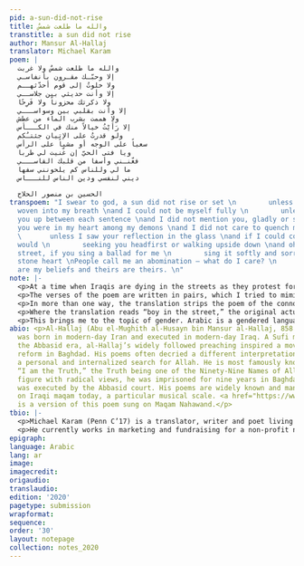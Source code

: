 ```yaml
---
pid: a-sun-did-not-rise
title: والله ما طلعت شمسٌ
transtitle: a sun did not rise
author: Mansur Al-Hallaj
translator: Michael Karam
poem: |
  والله ما طلعت شمسٌ ولا غربت
  إلا وحبّـك مقـرون بأنفاسـي
  ولا خلوتُ إلى قوم أحدّثهــم
  إلا وأنت حديثي بين جلاســي
  ولا ذكرتك محزوناً ولا فَرِحًا
  إلا وأنت بقلبي بين وسواســـي
  ولا هممت بشرب الماء من عطش
  إلا رَأَيْتُ خيالاً منك في الكـــأس
  ولو قدرتُ على الإتيان جئتـُكم
  سعياً على الوجه أو مشياً على الرأس
  ويا فتى الحيّ إن غّنيت لي طربا
  فغّنـني وأسفا من قلبك القاســـي
  ما لي وللناس كم يلحونني سفها
  ديني لنفسي ودين الناس للنـــاس

  الحسين بن منصور الحلاج
transpoem: "I swear to god, a sun did not rise or set \n        unless your love was
  woven into my breath \nand I could not be myself fully \n        unless I brought
  you up between each sentence \nand I did not mention you, gladly or sadly \n        unless
  you were in my heart among my demons \nand I did not care to quench my thirst \n
  \       unless I saw your reflection in the glass \nand if I could come to you I
  would \n        seeking you headfirst or walking upside down \nand oh! Boy in the
  street, if you sing a ballad for me \n        sing it softly and sorrily from your
  stone heart \nPeople call me an abomination — what do I care? \n        My beliefs
  are my beliefs and theirs are theirs. \n"
note: |-
  <p>At a time when Iraqis are dying in the streets as they protest for a better life, I wanted to choose a poem that can remind readers of a different Iraq we rarely hear about in the news.</p>
  <p>The verses of the poem are written in pairs, which I tried to mimic in English. While al-Hallaj uses a combination of the past tense and nonverbal sentences to indicate an element of timelessness and permanence in his poem, I resort to writing entirely in the past. English lacks nonverbal sentence structures, so I settled for the past’s intransient nature.</p>
  <p>In more than one way, the translation strips the poem of the connotations that defy religion. While the original starts with “and Allah” and ends with a statement about how “my religion” is different than “the people’s religion,” I have liberally written the poem about an obsessive love, one that defies the people’s <em>beliefs</em>. In the poem’s final verse, the poet uses <span lang=”ar”> دين</span>, which literally means “religion,” but I have interpreted it not as a reference to structured schools of faith but to the purest form of a religion: beliefs.</p>
  <p>Where the translation reads “boy in the street,” the original actually says “boy of the neighborhood.” I wanted to translate that as “boy next door,” a type of character that is young, nosy, and watches over the neighborhood or naturally knows all that’s going on. I felt, however, that it carried a connotation of some type of love affair, and I did not want to overtly imply that the poem is about a man or boy. Simply, the verse addresses the boy in a call for sympathy as he sings the speaker’s ballad.</p>
  <p>This brings me to the topic of gender. Arabic is a gendered language, and the original poem is addressed to a male “you.” Nonetheless, that doesn’t mean the speaker is addressing a man. This is simply a feature of traditional Ghazali poetry. I wanted to maintain this gendered ambiguity in English, giving the listener the chance to imagine who the subject of this obsessive, controversial love is.</p>
abio: <p>Al-Hallaj (Abu el-Mughith al-Husayn bin Mansur al-Hallaj, 858 CE–922 CE)
  was born in modern-day Iran and executed in modern-day Iraq. A Sufi mystic from
  the Abbasid era, al-Hallaj’s widely followed preaching inspired a movement of political
  reform in Baghdad. His poems often decried a different interpretation of Islam and
  a personal and internalized search for Allah. He is most famously known for stating
  “I am the Truth,” the Truth being one of the Ninety-Nine Names of Allah. As a controversial
  figure with radical views, he was imprisoned for nine years in Baghdad until he
  was executed by the Abbasid court. His poems are widely known and many are sung
  on Iraqi maqam today, a particular musical scale. <a href="https://www.youtube.com/watch?v=1ve_6m9L-Nk&app=desktop">Here</a>
  is a version of this poem sung on Maqam Nahawand.</p>
tbio: |-
  <p>Michael Karam (Penn C’17) is a translator, writer and poet living and working in Boston, MA. Michael grew up in Lebanon, between a small apple-growing village and a Beirut suburb. He is fluent in Arabic and French, knows some Spanish, and is learning Farsi so he can read Rumi in his original language.</p>
  <p>He currently works in marketing and fundraising for a non-profit news organization, The GroundTruth Project, which supports emerging journalists to tell under-covered stories around the world.</p>
epigraph: 
language: Arabic
lang: ar
image: 
imagecredit: 
origaudio: 
translaudio: 
edition: '2020'
pagetype: submission
wrapformat: 
sequence: 
order: '30'
layout: notepage
collection: notes_2020
---
```

